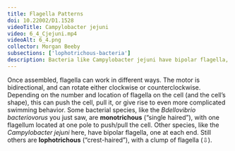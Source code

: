 ```yaml
---
title: Flagella Patterns
doi: 10.22002/D1.1528
videoTitle: Campylobacter jejuni
video: 6_4_Cjejuni.mp4
videoAlt: 6_4.png
collector: Morgan Beeby
subsections: ['lophotrichous-bacteria']
description: Bacteria like Campylobacter jejuni have bipolar flagella, one at each end of the cell. Lophotrichous species like Helicobacter pylori have a tuft of flagella
---
```


Once assembled, flagella can work in different ways. The motor is bidirectional, and can rotate either clockwise or counterclockwise. Depending on the number and location of flagella on the cell (and the cell’s shape), this can push the cell, pull it, or give rise to even more complicated swimming behavior. Some bacterial species, like the *Bdellovibrio bacteriovorus* you just saw, are **monotrichous** (“single haired”), with one flagellum located at one pole to push/pull the cell. Other species, like the *Campylobacter jejuni* here, have bipolar flagella, one at each end. Still others are **lophotrichous** (“crest-haired”), with a clump of flagella (⇩).

